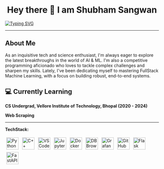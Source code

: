 
<h1 align="center">Hey there 👋 I am Shubham Sangwan  </h1>

   [![Typing SVG](https://readme-typing-svg.herokuapp.com?center=true&lines=ML+Developer+%26+Fullstack+Enthusiast)](https://git.io/typing-svg)

---

<h2>About Me</h2>

As an inquisitive tech and science enthusiast, I'm always eager to explore the latest breakthroughs in the world of AI & ML. I'm also a competitive programming aficionado who loves to tackle complex challenges and sharpen my skills. Lately, I've been dedicating myself to mastering FullStack Machine Learning, with a focus on building robust, end-to-end systems.


## 💻 Currently Learning

__CS Undergrad, Vellore Institute of Technology, Bhopal (2020 - 2024)__

__Web Scraping__

---
**TechStack:**

<p align="left">
  <img src="https://cdn.jsdelivr.net/devicons/1.8.0/icons/python/python-original.svg" alt="Python" height="40" style="vertical-align:top; margin:4px">
  <img src="https://cdn.jsdelivr.net/devicons/1.8.0/icons/cplusplus/cplusplus-original.svg" alt="C++" height="40" style="vertical-align:top; margin:4px">
  <img src="https://cdn.jsdelivr.net/devicons/1.8.0/icons/vscode/vscode-original.svg" alt="VS Code" height="40" style="vertical-align:top; margin:4px">
  <img src="https://cdn.jsdelivr.net/devicons/1.8.0/icons/jupyter/jupyter-original.svg" alt="Jupyter" height="40" style="vertical-align:top; margin:4px">
  <img src="https://cdn.jsdelivr.net/devicons/1.8.0/icons/docker/docker-original.svg" alt="Docker" height="40" style="vertical-align:top; margin:4px">
  <img src="https://cdn.jsdelivr.net/devicons/1.8.0/icons/dbvisualizer/dbvisualizer-plain.svg" alt="DB Browser" height="40" style="vertical-align:top; margin:4px">
  <img src="https://cdn.jsdelivr.net/devicons/1.8.0/icons/grafana/grafana-plain.svg" alt="Grafana" height="40" style="vertical-align:top; margin:4px">
  <img src="https://cdn.jsdelivr.net/devicons/1.8.0/icons/github/github-original.svg" alt="GitHub" height="40" style="vertical-align:top; margin:4px">
  <img src="https://cdn.jsdelivr.net/devicons/1.8.0/icons/flask/flask-original.svg" alt="Flask" height="40" style="vertical-align:top; margin:4px">
  <img src="https://cdn.jsdelivr.net/devicons/1.8.0/icons/fastapi/fastapi-original.svg" alt="FastAPI" height="40" style="vertical-align:top; margin:4px">
</p>
